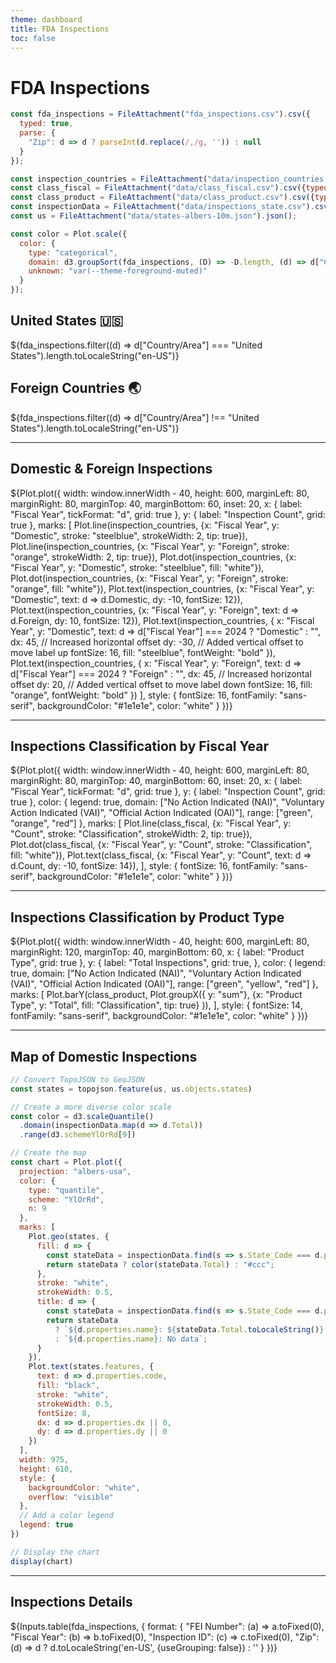 ```yaml
---
theme: dashboard
title: FDA Inspections
toc: false
---
```


# FDA Inspections

<!-- Load and transform the data -->

```js
const fda_inspections = FileAttachment("fda_inspections.csv").csv({
  typed: true,
  parse: {
    "Zip": d => d ? parseInt(d.replace(/,/g, '')) : null
  }
});

const inspection_countries = FileAttachment("data/inspection_countries.csv").csv({typed: true});
const class_fiscal = FileAttachment("data/class_fiscal.csv").csv({typed: true});
const class_product = FileAttachment("data/class_product.csv").csv({typed: true});
const inspectionData = FileAttachment("data/inspections_state.csv").csv({typed: true})
const us = FileAttachment("data/states-albers-10m.json").json();
```

```js
const color = Plot.scale({
  color: {
    type: "categorical",
    domain: d3.groupSort(fda_inspections, (D) => -D.length, (d) => d["Country/Area"]).filter((d) => d !== "Foreign Countries"),
    unknown: "var(--theme-foreground-muted)"
  }
});
```
<!---Summary Cards--->

<div class="grid grid-cols-2">
  <div class="card">
    <h2>United States 🇺🇸</h2>
    <span class="big">${fda_inspections.filter((d) => d["Country/Area"] === "United States").length.toLocaleString("en-US")}</span>
  </div>
  <div class="card">
    <h2>Foreign Countries 🌏</h2>
    <span class="big">${fda_inspections.filter((d) => d["Country/Area"] !== "United States").length.toLocaleString("en-US")}</span>
  </div>
</div>

---

## Domestic & Foreign Inspections

<div class="card">
  ${Plot.plot({
  width: window.innerWidth - 40,
  height: 600,
  marginLeft: 80,
  marginRight: 80,
  marginTop: 40,
  marginBottom: 60,
  inset: 20,
  x: {
    label: "Fiscal Year",
    tickFormat: "d",
    grid: true
  },
  y: {
    label: "Inspection Count",
    grid: true
  },
  marks: [
    Plot.line(inspection_countries, {x: "Fiscal Year", y: "Domestic", stroke: "steelblue", strokeWidth: 2, tip: true}),
    Plot.line(inspection_countries, {x: "Fiscal Year", y: "Foreign", stroke: "orange", strokeWidth: 2, tip: true}),
    Plot.dot(inspection_countries, {x: "Fiscal Year", y: "Domestic", stroke: "steelblue", fill: "white"}),
    Plot.dot(inspection_countries, {x: "Fiscal Year", y: "Foreign", stroke: "orange", fill: "white"}),
    Plot.text(inspection_countries, {x: "Fiscal Year", y: "Domestic", text: d => d.Domestic, dy: -10, fontSize: 12}),
    Plot.text(inspection_countries, {x: "Fiscal Year", y: "Foreign", text: d => d.Foreign, dy: 10, fontSize: 12}),
    Plot.text(inspection_countries, {
      x: "Fiscal Year",
      y: "Domestic",
      text: d => d["Fiscal Year"] === 2024 ? "Domestic" : "",
      dx: 45,  // Increased horizontal offset
      dy: -30,  // Added vertical offset to move label up
      fontSize: 16,
      fill: "steelblue",
      fontWeight: "bold"
    }),
    Plot.text(inspection_countries, {
      x: "Fiscal Year",
      y: "Foreign",
      text: d => d["Fiscal Year"] === 2024 ? "Foreign" : "",
      dx: 45,  // Increased horizontal offset
      dy: 20,  // Added vertical offset to move label down
      fontSize: 16,
      fill: "orange",
      fontWeight: "bold"
    })
  ],
  style: {
    fontSize: 16,
    fontFamily: "sans-serif",
    backgroundColor: "#1e1e1e",
    color: "white"
  }
})}
</div>

---

## Inspections Classification by Fiscal Year

<div class="card">
  ${Plot.plot({
  width: window.innerWidth - 40,
  height: 600,
  marginLeft: 80,
  marginRight: 80,
  marginTop: 40,
  marginBottom: 60,
  inset: 20,
  x: {
    label: "Fiscal Year",
    tickFormat: "d",
    grid: true
  },
  y: {
    label: "Inspection Count",
    grid: true
  },
  color: {
    legend: true,
    domain: ["No Action Indicated (NAI)", "Voluntary Action Indicated (VAI)", "Official Action Indicated (OAI)"],
    range: ["green", "orange", "red"]
  },
  marks: [
    Plot.line(class_fiscal, {x: "Fiscal Year", y: "Count", stroke: "Classification", strokeWidth: 2, tip: true}),
    Plot.dot(class_fiscal, {x: "Fiscal Year", y: "Count", stroke: "Classification", fill: "white"}),
    Plot.text(class_fiscal, {x: "Fiscal Year", y: "Count", text: d => d.Count, dy: -10, fontSize: 14}),
  ],
  style: {
    fontSize: 16,
    fontFamily: "sans-serif",
    backgroundColor: "#1e1e1e",
    color: "white"
  }
})}
</div>

---

## Inspections Classification by Product Type

<div class="card">
  ${Plot.plot({
    width: window.innerWidth - 40,
    height: 600,
    marginLeft: 80,
    marginRight: 120,
    marginTop: 40,
    marginBottom: 60,
    x: {
      label: "Product Type",
      grid: true
    },
    y: {
      label: "Total Inspections",
      grid: true,
    },
    color: {
      legend: true,
      domain: ["No Action Indicated (NAI)", "Voluntary Action Indicated (VAI)", "Official Action Indicated (OAI)"],
      range: ["green", "yellow", "red"]
    },
    marks: [
      Plot.barY(class_product, Plot.groupX({
        y: "sum"},
        {x: "Product Type",
        y: "Total",
        fill: "Classification",
        tip: true}
      )),
    ],
    style: {
      fontSize: 14,
      fontFamily: "sans-serif",
      backgroundColor: "#1e1e1e",
      color: "white"
    }
  })}
</div>

---

## Map of Domestic Inspections

```js
// Convert TopoJSON to GeoJSON
const states = topojson.feature(us, us.objects.states)

// Create a more diverse color scale
const color = d3.scaleQuantile()
  .domain(inspectionData.map(d => d.Total))
  .range(d3.schemeYlOrRd[9])

// Create the map
const chart = Plot.plot({
  projection: "albers-usa",
  color: {
    type: "quantile",
    scheme: "YlOrRd",
    n: 9
  },
  marks: [
    Plot.geo(states, {
      fill: d => {
        const stateData = inspectionData.find(s => s.State_Code === d.properties.code);
        return stateData ? color(stateData.Total) : "#ccc";
      },
      stroke: "white",
      strokeWidth: 0.5,
      title: d => {
        const stateData = inspectionData.find(s => s.State_Code === d.properties.code);
        return stateData 
          ? `${d.properties.name}: ${stateData.Total.toLocaleString()} inspections`
          : `${d.properties.name}: No data`;
      }
    }),
    Plot.text(states.features, {
      text: d => d.properties.code,
      fill: "black",
      stroke: "white",
      strokeWidth: 0.5,
      fontSize: 8,
      dx: d => d.properties.dx || 0,
      dy: d => d.properties.dy || 0
    })
  ],
  width: 975,
  height: 610,
  style: {
    backgroundColor: "white",
    overflow: "visible"
  },
  // Add a color legend
  legend: true
})

// Display the chart
display(chart)
```

---

## Inspections Details

<div class="card">
  ${Inputs.table(fda_inspections, {
    format: {
      "FEI Number": (a) => a.toFixed(0),
      "Fiscal Year": (b) => b.toFixed(0),
      "Inspection ID": (c) => c.toFixed(0),
      "Zip": (d) => d ? d.toLocaleString('en-US', {useGrouping: false}) : ''
    }
  })}
</div>